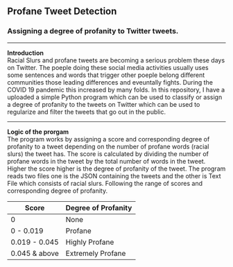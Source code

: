 ## Profane Tweet Detection
### Assigning a degree of profanity to Twitter tweets.
<hr>
<b>Introduction</b><br>
Racial Slurs and profane tweets are becoming a serious problem these days on Twitter. The poeple doing these social media activities usually uses some sentences and words that trigger other poeple belong different communities those leading differences and eveuntally fights. During the COVID 19 pandemic this increased by many folds. In this repository, I have a uploaded a simple Python program which can be used to classify or assign a degree of profanity to the tweets on Twitter which can be used to regularize and filter the tweets that go out in the public.
<hr>
<b>Logic of the prorgam</b><br>
The program works by assigning a score and corresponding degree of profanity to a tweet depending on the number of profane words (racial slurs) the tweet has. The score is calculated by dividing the number of profane words in the tweet by the total number of words in the tweet. Higher the score higher is the degree of profanity of the tweet. The program reads two files one is the JSON containing the tweets and the other is Text File which consists of racial slurs. Following the range of scores and corresponding degree of profanity.

|    Score     |Degree of Profanity|
|--------------|-------------------|
|  0           | None              |
| 0 - 0.019    | Profane           |
| 0.019 - 0.045 | Highly Profane    |
| 0.045 & above | Extremely Profane |
<br>

